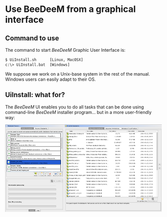 # Use BeeDeeM from a graphical interface

## Command to use

The command to start _BeeDeeM_ Graphic User Interface is:

```text
$ UiInstall.sh      [Linux, MacOSX]
c:\> UiInstall.bat  [Windows]
```

We suppose we work on a Unix-base system in the rest of the manual. Windows users can easily adapt to their OS.

## UiInstall: what for?

The _BeeDeeM_ UI enables you to do all tasks that can be done using command-line _BeeDeeM_ installer program... but in a more user-friendly way:

![Local Image](../.gitbook/assets/dbms_ui.png)

